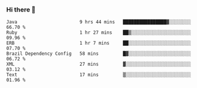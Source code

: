 ### Hi there 👋

<!--START_SECTION:waka-->

```text
Java                       9 hrs 44 mins   ████████████████▓░░░░░░░░   66.70 %
Ruby                       1 hr 27 mins    ██▒░░░░░░░░░░░░░░░░░░░░░░   09.96 %
ERB                        1 hr 7 mins     ██░░░░░░░░░░░░░░░░░░░░░░░   07.70 %
Brazil Dependency Config   58 mins         █▓░░░░░░░░░░░░░░░░░░░░░░░   06.72 %
XML                        27 mins         ▓░░░░░░░░░░░░░░░░░░░░░░░░   03.12 %
Text                       17 mins         ▒░░░░░░░░░░░░░░░░░░░░░░░░   01.96 %
```

<!--END_SECTION:waka-->

<!--
**jerry-shao/jerry-shao** is a ✨ _special_ ✨ repository because its `README.md` (this file) appears on your GitHub profile.

Here are some ideas to get you started:

- 🔭 I’m currently working on ...
- 🌱 I’m currently learning ...
- 👯 I’m looking to collaborate on ...
- 🤔 I’m looking for help with ...
- 💬 Ask me about ...
- 📫 How to reach me: ...
- 😄 Pronouns: ...
- ⚡ Fun fact: ...
-->
